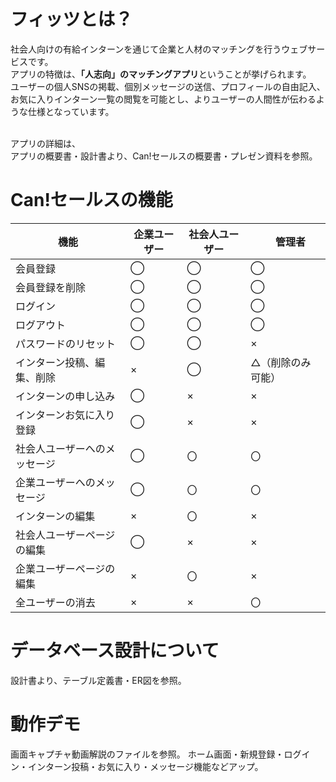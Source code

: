 # フィッツとは？
社会人向けの有給インターンを通じて企業と人材のマッチングを行うウェブサービスです。<br>
アプリの特徴は、**「人志向」のマッチングアプリ**ということが挙げられます。<br>
ユーザーの個人SNSの掲載、個別メッセージの送信、プロフィールの自由記入、お気に入りインターン一覧の閲覧を可能とし、よりユーザーの人間性が伝わるような仕様となっています。<br>
<br>

アプリの詳細は、<br>
アプリの概要書・設計書より、Can!セールスの概要書・プレゼン資料を参照。

# Can!セールスの機能
|  機能  |  企業ユーザー  |  社会人ユーザー  |　管理者  |
| ---- | ---- | ---- | ---- |
|  会員登録  |  ◯  |  ◯  |  ◯  |
|  会員登録を削除  |  ◯  |  ◯  |  ◯  |
|  ログイン  |  ◯  |  ◯  |  ◯  |
|  ログアウト  |  ◯  |  ◯  |  ◯  |
|  パスワードのリセット  |  ◯  |  ◯  |  ×  |
|  インターン投稿、編集、削除  |  × |  ◯  |  △（削除のみ可能）  |
|  インターンの申し込み  |  ◯  |  ×  |  ×  |
|  インターンお気に入り登録  |  ◯  |  ×  |  ×  |
|  社会人ユーザーへのメッセージ  |  ◯  |  〇  |  〇  |
|  企業ユーザーへのメッセージ  |  ◯  |  〇  |  〇  |
|  インターンの編集  |  ×  |  〇  |  ×  |
|  社会人ユーザーページの編集  |  ◯  |  ×  |  ×  |
|  企業ユーザーページの編集  |  ×  |  〇  |  ×  |
|  全ユーザーの消去  |  ×  |  ×  |  〇  |


# データベース設計について
設計書より、テーブル定義書・ER図を参照。

# 動作デモ
画面キャプチャ動画解説のファイルを参照。
ホーム画面・新規登録・ログイン・インターン投稿・お気に入り・メッセージ機能などアップ。

